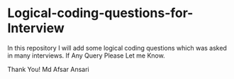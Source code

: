 # Logical-coding-questions-for-Interview
In this repository I will add some logical coding questions which was asked in many interviews.
If Any Query Please Let me Know.

Thank You!
Md Afsar Ansari
